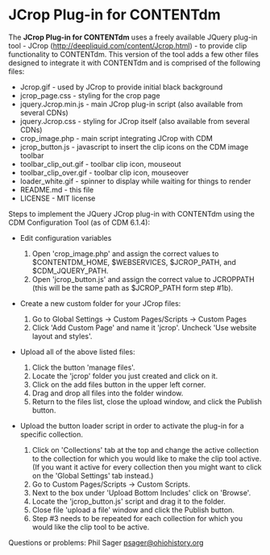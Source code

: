 # JCrop Plug-in for CONTENTdm 

The **JCrop Plug-in for CONTENTdm** uses a freely available JQuery plug-in tool - JCrop
(http://deepliquid.com/content/Jcrop.html) - to provide clip functionality to
CONTENTdm. This version of the tool adds a few other files designed to integrate
it with CONTENTdm and is comprised of the following files:

* Jcrop.gif - used by JCrop to provide initial black background
* jcrop_page.css - styling for the crop page
* jquery.Jcrop.min.js - main JCrop plug-in script (also available from several CDNs)
* jquery.Jcrop.css - styling for JCrop itself (also available from several CDNs)
* crop_image.php - main script integrating JCrop with CDM
* jcrop_button.js - javascript to insert the clip icons on the CDM image toolbar
* toolbar_clip_out.gif - toolbar clip icon, mouseout
* toolbar_clip_over.gif - toolbar clip icon, mouseover
* loader_white.gif - spinner to display while waiting for things to render
* README.md - this file
* LICENSE - MIT license

Steps to implement the JQuery JCrop plug-in with CONTENTdm using the CDM
Configuration Tool (as of CDM 6.1.4):

* Edit configuration variables
	1. Open 'crop_image.php' and assign the correct values to $CONTENTDM_HOME, $WEBSERVICES, 
$JCROP_PATH, and $CDM_JQUERY_PATH.
	2. Open 'jcrop_button.js' and assign the correct value to JCROPPATH (this will
be the same path as $JCROP_PATH form step #1b).

* Create a new custom folder for your JCrop files:
	1. Go to Global Settings -> Custom Pages/Scripts -> Custom Pages
	2. Click 'Add Custom Page' and name it 'jcrop'. Uncheck 'Use website layout
and styles'.
	
* Upload all of the above listed files:
	1. Click the button 'manage files'.
	2. Locate the 'jcrop' folder you just created and click on it.
	3. Click on the add files button in the upper left corner.
	4. Drag and drop all files into the folder window.
	5. Return to the files list, close the upload window, and click the Publish button.
	
* Upload the button loader script in order to activate the plug-in for a
specific collection.
	1. Click on 'Collections' tab at the top and change the active collection to
the collection for which you would like to make the clip tool active. (If you
want it active for every collection then you might want to click on the 'Global
Settings' tab instead.)
	2. Go to Custom Pages/Scripts -> Custom Scripts.
	3. Next to the box under 'Upload Bottom Includes' click on 'Browse'.
	4. Locate the 'jcrop_button.js' script and drag it to the folder.
	5. Close file 'upload a file' window and click the Publish button.
	6. Step #3 needs to be repeated for each collection for which you would like
the clip tool to be active.

Questions or problems: Phil Sager <psager@ohiohistory.org>